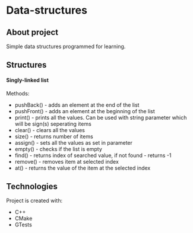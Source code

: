 # Data-structures

## About project
Simple data structures programmed for learning.

## Structures
#### Singly-linked list 
Methods:
  * pushBack() - adds an element at the end of the list
  * pushFront() - adds an element at the beginning of the list
  * print() - prints all the values. Can be used with string parameter which will be sign(s) seperating items
  * clear() - clears all the values
  * size() - returns number of items
  * assign() - sets all the values as set in parameter
  * empty() - checks if the list is empty
  * find() - returns index of searched value, if not found - returns -1
  * remove() - removes item at selected index
  * at() - returns the value of the item at the selected index
  
## Technologies
Project is created with:
* C++
* CMake
* GTests
